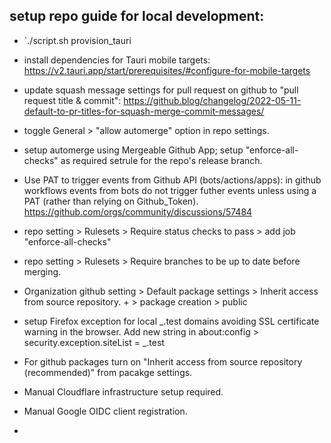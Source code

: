 ## setup repo guide for local development:

- `./script.sh provision_tauri
- install dependencies for Tauri mobile targets: https://v2.tauri.app/start/prerequisites/#configure-for-mobile-targets

- update squash message settings for pull request on github to "pull request title & commit": https://github.blog/changelog/2022-05-11-default-to-pr-titles-for-squash-merge-commit-messages/
- toggle General > "allow automerge" option in repo settings.
- setup automerge using Mergeable Github App; setup "enforce-all-checks" as required setrule for the repo's release branch.
- Use PAT to trigger events from Github API (bots/actions/apps): in github workflows events from bots do not trigger futher events unless using a PAT (rather than relying on Github_Token). https://github.com/orgs/community/discussions/57484
- repo setting > Rulesets > Require status checks to pass > add job "enforce-all-checks"
- repo setting > Rulesets > Require branches to be up to date before merging.
- Organization github setting > Default package settings > Inherit access from source repository. + > package creation > public
- setup Firefox exception for local _.test domains avoiding SSL certificate warning in the browser. Add new string in about:config > security.exception.siteList = _.test
- For github packages turn on "Inherit access from source repository (recommended)" from pacakge settings.
- Manual Cloudflare infrastructure setup required.
- Manual Google OIDC client registration.
-
